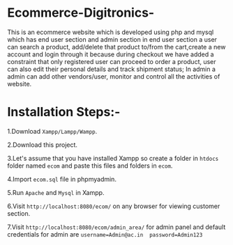 # Ecommerce-Digitronics-

This is an ecommerce website which is developed using php and mysql which has end user section and admin section in end user section a user can search a product, add/delete that product to/from the cart,create a new account and login through it because during checkout we have added a constraint that only registered user can proceed to order a product, user can also edit their personal details and track shipment status; In admin a admin can add other vendors/user,  monitor and control all the activities of website.

# Installation Steps:-

1.Download ``` Xampp/Lampp/Wampp ```.

2.Download this project.

3.Let's assume that you have installed Xampp so create a folder in ``` htdocs ``` folder named ``` ecom ``` and paste this files and folders in ``` ecom ```.

4.Import ``` ecom.sql ``` file in phpmyadmin.

5.Run ``` Apache ``` and ``` Mysql ``` in Xampp.

6.Visit ``` http://localhost:8080/ecom/ ``` on any browser for viewing customer section.

7.Visit ``` http://localhost:8080/ecom/admin_area/ ``` for admin panel and default credentials for admin are ``` username=Admin@ac.in 
password=Admin123 ```
